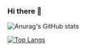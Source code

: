 ### Hi there 👋

<!--
**pythonomar22/pythonomar22** is a ✨ _special_ ✨ repository because its `README.md` (this file) appears on your GitHub profile.

Here are some ideas to get you started:

- 🔭 I’m currently working on ...
- 🌱 I’m currently learning ...
- 👯 I’m looking to collaborate on ...
- 🤔 I’m looking for help with ...
- 💬 Ask me about ...
- 📫 How to reach me: ...
- 😄 Pronouns: ...
- ⚡ Fun fact: ...
-->

![Anurag's GitHub stats](https://github-readme-stats.vercel.app/api?username=pythonomar22&show_icons=true&theme=radical)

[![Top Langs](https://github-readme-stats.vercel.app/api/top-langs/?username=pythonomar22&layout=compact&theme=radical)](https://github.com/anuraghazra/github-readme-stats)
